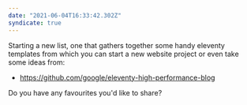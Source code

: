```yaml
---
date: "2021-06-04T16:33:42.302Z"
syndicate: true
---
```


Starting a new list, one that gathers together some handy eleventy templates from which you can start a new website project or even take some ideas from:

- https://github.com/google/eleventy-high-performance-blog

Do you have any favourites you'd like to share?

